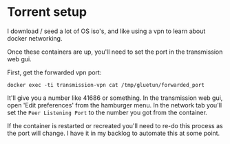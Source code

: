 # Torrent setup

I download / seed a lot of OS iso's, and like using a vpn to learn
about docker networking.

Once these containers are up, you'll need to set the port in the
transmission web gui.

First, get the forwarded vpn port:

```
docker exec -ti transmission-vpn cat /tmp/gluetun/forwarded_port
```

It'll give you a number like 41686 or something. In the
transmission web gui, open 'Edit preferences' from the hamburger
menu. In the network tab you'll set the `Peer Listening Port`
to the number you got from the container.

If the container is restarted or recreated you'll need to re-do
this process as the port will change. I have it in my backlog
to automate this at some point.